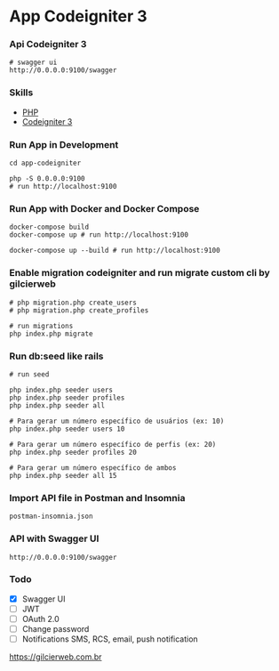 # App Codeigniter 3

### Api Codeigniter 3

```shell
# swagger ui
http://0.0.0.0:9100/swagger
```

### Skills
- [PHP](https://www.php.net/)
- [Codeigniter 3](https://codeigniter.com/)

### Run App in Development
```shell
cd app-codeigniter

php -S 0.0.0.0:9100
# run http://localhost:9100

```

### Run App with Docker and Docker Compose

```shell
docker-compose build
docker-compose up # run http://localhost:9100
 
docker-compose up --build # run http://localhost:9100
```

### Enable migration codeigniter and run migrate custom cli by gilcierweb 

```shell
# php migration.php create_users
# php migration.php create_profiles

# run migrations
php index.php migrate

```

### Run db:seed like rails

```shell
# run seed

php index.php seeder users
php index.php seeder profiles
php index.php seeder all

# Para gerar um número específico de usuários (ex: 10)
php index.php seeder users 10

# Para gerar um número específico de perfis (ex: 20)
php index.php seeder profiles 20

# Para gerar um número específico de ambos
php index.php seeder all 15

```

### Import API file in Postman and Insomnia
```text
postman-insomnia.json
```
### API with Swagger UI
```text
http://0.0.0.0:9100/swagger
```

### Todo

* [X] Swagger UI
* [ ] JWT
* [ ] OAuth 2.0
* [ ] Change password
* [ ] Notifications SMS, RCS, email, push notification

https://gilcierweb.com.br
